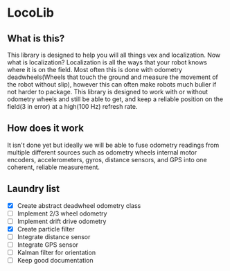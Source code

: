 # LocoLib

## What is this?

This library is designed to help you will all things vex and localization. Now what is localization?
Localization is all the ways that your robot knows where it is on the field. Most often this is done with 
odometry deadwheels(Wheels that touch the ground and measure the movement of the robot without slip), however
this can often make robots much bulier if not harder to package. This library is designed to work with or
without odometry wheels and still be able to get, and keep a reliable position on the field(3 in error) at a
high(100 Hz) refresh rate. 

## How does it work

It isn't done yet but ideally we will be able to fuse odometry readings from multiple different sources such
as odometry wheels internal motor encoders, accelerometers, gyros, distance sensors, and GPS into one coherent,
reliable measurement.

## Laundry list

- [X] Create abstract deadwheel odometry class
- [ ] Implement 2/3 wheel odometry
- [ ] Implement drift drive odometry
- [X] Create particle filter
- [ ] Integrate distance sensor
- [ ] Integrate GPS sensor
- [ ] Kalman filter for orientation
- [ ] Keep good documentation
